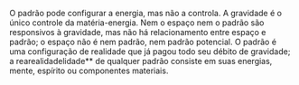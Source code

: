 ﻿O padrão pode configurar a energia, mas não a controla. A gravidade é o único controle da matéria-energia. Nem o espaço nem o padrão são responsivos à gravidade, mas não há relacionamento entre espaço e padrão; o espaço não é nem padrão, nem padrão potencial. O padrão é uma configuração de realidade que já pagou todo seu débito de gravidade; a rearealidadelidade** de qualquer padrão consiste em suas energias, mente, espírito ou componentes materiais.